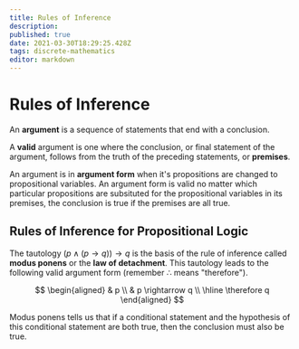 ```yaml
---
title: Rules of Inference
description: 
published: true
date: 2021-03-30T18:29:25.428Z
tags: discrete-mathematics
editor: markdown
---
```


# Rules of Inference

An **argument** is a sequence of statements that end with a conclusion. 

A **valid** argument is one where the conclusion, or final statement of the argument, follows from the truth of the preceding statements, or **premises**.

An argument is in **argument form** when it's propositions are changed to propositional variables. An argument form is valid no matter which particular propositions are subsituted for the propositional variables in its premises, the conclusion is true if the premises are all true. 

## Rules of Inference for Propositional Logic

The tautology $(p \wedge(p \rightarrow q)) \rightarrow q$ is the basis of the rule of inference called **modus ponens** or the **law of detachment**. This tautology leads to the following valid argument form (remember $\therefore$ means "therefore").

$$
\begin{aligned}
& p \\
& p \rightarrow q \\
\hline \therefore q 
\end{aligned}
$$

Modus ponens tells us that if a conditional statement and the hypothesis of this conditional statement are both true, then the conclusion must also be true. 